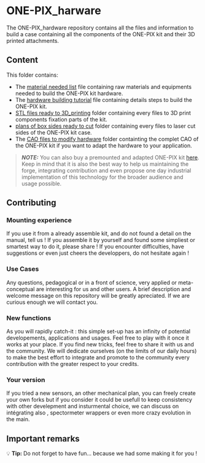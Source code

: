 # ONE-PIX_harware

The ONE-PIX_hardware repository contains all the files and information to build a case containing all the components of the ONE-PIX kit and their 3D printed attachments.

## Content

This folder contains:

- The [material needed list](https://github.com/PhotonicsOpenProjects/ONE-PIX/wiki/4.-ONE%E2%80%90PIX--Hardware#components-list) file containing raw materials and equipments needed to build the ONE-PIX kit hardware.
- The [hardware building tutorial](https://github.com/PhotonicsOpenProjects/ONE-PIX/wiki/4.-ONE%E2%80%90PIX--Hardware#components-list) file containing details steps to build the ONE-PIX kit.
- [STL files ready to 3D_printing](/STL_file_ready_to_3D_printing) folder containing every files to 3D print components fixation parts of the kit.
- [plans of box sides ready to cut](/plan_of_box_sides_ready_to_cut) folder containing every files to  laser cut sides of the ONE-PIX kit case.
- The [CAO files to modify hardware](/CAO_files_to_modify_hardware) folder containting the complet CAO of the ONE-PIX kit if you want to adapt the hardware to your application.


> **_NOTE:_** You can also buy a premounted and adapted ONE-PIX kit [here](https://www.photonics-bretagne.com/fr/product/imageur-hyperspectral-one-pix-pop/). 
> Keep in mind that it is also the best way to help us maintaining the forge, integrating contribution and even propose one day industrial implementation of this technology for the broader audience and usage possible.



## Contributing 

### Mounting experience

If you use it from a already assemble kit, and do not found a detail on the manual, tell us !
If you assemble it by yourself and found some simpliest or smartest way to do it, please share !
If you encounter difficulties, have suggestions or even just cheers the developpers, do not hesitate again !

### Use Cases

Any questions, pedagogical or in a front of science, very applied or meta-conceptual are interesting for us and other users. A brief description and welcome message on this repository will be greatly apreciated. If we are curious enough we will contact you.

### New functions

As you will rapidly catch-it : this simple set-up has an infinity of potential developements, applications and usages. Feel free to play with it once it works at your place. 
If you find new tricks, feel free to share it with us and the community. We will dedicate ourselves (on the limits of our daily hours) to make the best effort to integrate and promote to the community every contribution with the greater respect to your credits. 

### Your version

If you tried a new sensors, an other mechanical plan, you can freely create your own forks but if you consider it could be usefull to keep consistency with other develepment and insturmental choice, we can discuss on intégrating also , spectormeter wrappers or even more crazy evolution in the main.

## Important remarks

:bulb: **Tip:** Do not forget to have fun... because we had some making it for you !
